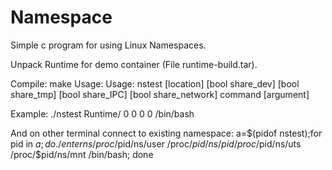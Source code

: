 # Namespace

Simple c program for using Linux Namespaces.

Unpack Runtime for demo container (File runtime-build.tar).

Compile:
	make
Usage:
     Usage: nstest [location] [bool share_dev] [bool share_tmp] [bool share_IPC] [bool share_network] command [argument]

Example:
	./nstest Runtime/ 0 0 0 0 /bin/bash
	
And on other terminal connect to existing namespace:
	a=$(pidof nstest);for pid in $a; do ./enterns /proc/$pid/ns/user /proc/$pid/ns/pid /proc/$pid/ns/uts /proc/$pid/ns/mnt /bin/bash; done
